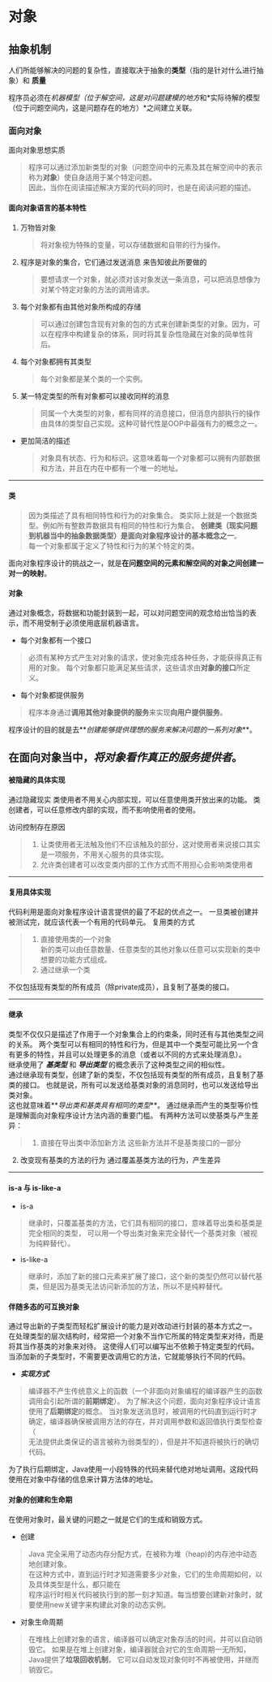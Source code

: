 # 对象

## 抽象机制

人们所能够解决的问题的复杂性，直接取决于抽象的**类型**（指的是针对什么进行抽象）和 **质量**

程序员必须在*机器模型（位于解空间，这是对问题建模的地方*和*实际待解的模型（位于问题空间内，这是问题存在的地方）*之间建立关联。


### 面向对象

面向对象思想实质
> 程序可以通过添加新类型的对象（问题空间中的元素及其在解空间中的表示称为**对象**）使自身适用于某个特定问题。  
因此，当你在阅读描述解决方案的代码的同时，也是在阅读问题的描述。

#### 面向对象语言的基本特性
  1. 万物皆对象    
	 >将对象视为特殊的变量，可以存储数据和自带的行为操作。
  2. 程序是对象的集合，它们通过发送消息 来告知彼此所要做的  
     >要想请求一个对象，就必须对该对象发送一条消息，可以把消息想像为对某个特定对象的方法的调用请求。
  3. 每个对象都有由其他对象所构成的存储  
     > 可以通过创建包含现有对象的包的方式来创建新类型的对象。因为，可以在程序中构建复杂的体系，同时将其复杂性隐藏在对象的简单性背后。
  4. 每个对象都拥有其类型    
      >每个对象都是某个类的一个实例。
  5. 某一特定类型的所有对象都可以接收同样的消息
     >同属一个大类型的对象，都有同样的消息接口，但消息内部执行的操作由具体的类型自己实现。这种可替代性是OOP中最强有力的概念之一。

 * 更加简洁的描述

   > 对象具有状态、行为和标识。这意味着每一个对象都可以拥有内部数据和方法，并且在内在中都有一个唯一的地址。


---
#### 类

> 因为类描述了具有相同特性和行为的对象集合。
类实际上就是一个数据类型。例如所有整数弄数据具有相同的特性和行为集合。 
**创建类（现实问题到机器当中的抽象数据类型）是面向对象程序设计的基本概念之一**。  
每一个对象都属于定义了特性和行为的某个特定的类。  

  面向对象程序设计的挑战之一，就是**在问题空间的元素和解空间的对象之间创建一对一的映射**。
#### 对象
通过对象概念，将数据和功能封装到一起，可以对问题空间的观念给出恰当的表示，而不用受制于必须使用底层机器语言。

* 每个对象都有一个接口
>必须有某种方式产生对对象的请求，使对象完成各种任务，才能获得真正有用的对象。
>每个对象都只能满足某些请求，这些请求由**对象的接口**所定义。

* 每个对象都提供服务
>程序本身通过**调用其他对象提供的服务**来实现**向用户提供服务**。

程序设计的目的就是去**_创建能够提供理想的服务来解决问题的一系列对象_**。

在面向对象当中，**_将对象看作真正的服务提供者_**。
---
#### 被隐藏的具体实现

通过隐藏现实
类使用者不用关心内部实现，可以任意使用类开放出来的功能。
类创建者，可以任意修改内部的实现，而不影响使用者的使用。 

访问控制存在原因
> 1. 让类使用者无法触及他们不应该触及的部分，这对使用者来说接口其实是一项服务，不用关心服务的具体实现。
> 2. 允许类创建者可以改变类内部的工作方式而不用担心会影响类使用者

 
---
#### 复用具体实现
代码利用是面向对象程序设计语言提供的最了不起的优点之一。
一旦类被创建并被测试完，就应该代表一个有用的代码单元。
复用类的方式
>1. 直接使用类的一个对象  
新的类可以由任意数量、任意类型的其他对象以任意可以实现新的类中想要的功能方式组成。
>2. 通过继承一个类


不仅包括现有类型的所有成员（除private成员），且复制了基类的接口。

---
#### 继承
类型不仅仅只是描述了作用于一个对象集合上的约束条，同时还有与其他类型之间的关系。
两个类型可以有相同的特性和行为，但是其中一个类型可能比另一个含有更多的特性，并且可以处理更多的消息（或者以不同的方式来处理消息）。  
继承使用了 **_基类型_** 和 **_导出类型_** 的概念表示了这种类型之间的相似性。  
通过继承现有类型，创建了新的类型，不仅包括现有类型的所有成员，且复制了基类的接口。
也就是说，所有可以发送给基类对象的消息同时，也可以发送给导出类对象。  
这也就意味着**_导出类和基类具有相同的类型_**。
通过继承而产生的类型等价性是理解面向对象程序设计方法内涵的重要门槛。
有两种方法可以使基类与产生差异：
>1. 直接在导出类中添加新方法
这些新方法并不是基类接口的一部分
2. 改变现有基类的方法的行为
通过覆盖基类方法的行为，产生差异


---
#### is-a 与 is-like-a  

* is-a  
>继承时，只覆盖基类的方法，它们具有相同的接口，意味着导出类和基类是完全相同的类型，
可以用一个导出类对象来完全替代一个基类对象（被视为纯粹替代）。
* is-like-a   
>继承时，添加了新的接口元素来扩展了接口，这个新的类型仍然可以替代基类，但是因为基类无法访问新添加的方法，所以不是纯粹替代。

#### 伴随多态的可互换对象

通过导出新的子类型而轻松扩展设计的能力是对改动进行封装的基本方式之一。  
在处理类型的层次结构时，经常把一个对象不当作它所属的特定类型来对待，而是将其当作基类的对象来对待。
这使得人们可以编写出不依赖于特定类型的代码。	
当添加新的子类型时，不需要更改调用它的方法，它就能够执行不同的代码。

* **_实现方式_**
>编译器不产生传统意义上的函数（一个非面向对象编程的编译器产生的函数调用会引起所谓的**前期绑定**）。
为了解决这个问题，面向对象程序设计语言使用了**后期绑定**的概念。
当对象发送消息时，被调用的代码直到运行时才确定，编译器确保被调用方法的存在，并对调用参数和返回值执行类型检查（  
无法提供此类保证的语言被称为弱类型的），但是并不知道将被执行的确切代码。

为了执行后期绑定，Java使用一小段特殊的代码来替代绝对地址调用。这段代码使用在对象中存储的信息来计算方法体的地址。

#### 对象的创建和生命期

在使用对象时，最关键的问题之一就是它们的生成和销毁方式。
* 创建
>Java 完全采用了动态内存分配方式，在被称为堆（heap)的内存池中动态地创建对象。	
在这种方式中，直到运行时才知道需要多少对象，它们的生命周期如何，以及具体类型是什么，都只能在  
程序运行时相关代码被执行到的那一刻才知道。每当想要创建新对象时，就要使用new关键字来构建此对象的动态实例。
* 对象生命周期
>在堆栈上创建对象的语言，编译器可以确定对象存活的时间，并可以自动销毁它。
如果是在堆上创建对象，编译器就会对它的生命周期一无所知，Java提供了**垃圾回收机制**，
它可以自动发现对象何时不再被使用，并继而销毁它。